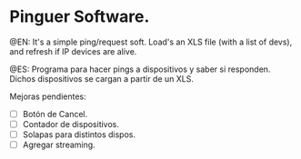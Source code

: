 # Pinguer Software.

@EN:
It's a simple ping/request soft. Load's an XLS file (with a list of devs), and refresh if IP devices are alive.

@ES:
Programa para hacer pings a dispositivos y saber si responden. Dichos dispositivos se cargan a partir de un XLS.


Mejoras pendientes:

- [ ] Botón de Cancel.
- [ ] Contador de dispositivos.
- [ ] Solapas para distintos dispos.
- [ ] Agregar streaming.
